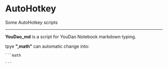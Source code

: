 # AutoHotkey
Some AutoHotkey scripts

---

**YouDao_md** is a script for YouDao Notebook markdown typing.

tpye **",math"** can automatic change into:
````
```math

```
````
